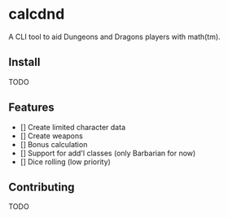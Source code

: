 
# calcdnd

A CLI tool to aid Dungeons and Dragons players with math(tm).

## Install
TODO

## Features
- [] Create limited character data
- [] Create weapons
- [] Bonus calculation
- [] Support for add'l classes (only Barbarian for now)
- [] Dice rolling (low priority)

## Contributing
TODO
